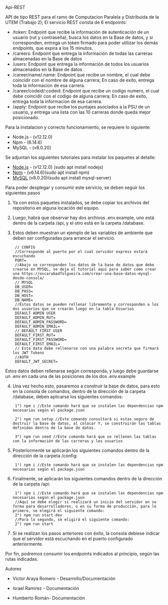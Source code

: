 Api-REST

API de tipo REST para el ramo de Computacion Paralela y Distribuida de la UTEM (Trabajo 2); El servicio REST consta de 6 endpoints:

- /token: Endpoint que recibe la información de autenticación de un usuario (rut y contraseña), busca los datos en la Base de datos, y si corresponden, entrega un token firmado para poder utilizar los demás endpoints, que expira a los 15 minutos.
- /careers: Endpoint que entrega la información de todas las carreras almacenadas en la Base de datos
- /users: Endpoint que entrega la información de todos los usuarios almacenados en la Base de datos
- /career/name/:name: Endpoint que recibe un nombre, el cual debe coincidir con el nombre de alguna carrera; En caso de exito, entrega toda la informacion de esa carrera.
- /career/codeid/:codeid: Endpoint que recibe un codigo numero, el cual debe coincidir con el codigo de alguna carrera; En caso de exito, entrega toda la informacion de esa carrera.
- /apply: Endpoint que recibe los puntajes asociados a la PSU de un usuario, y entrega una lista con las 10 carreras donde queda mejor posicionado.

Para la instalacion y correcto funcionamiento, se requiere lo siguiente:

 - Node.js - (v12.12.0)
 - Npm - (6.14.6) 
- MySQL - (v8.0.20)

Se adjuntan los siguientes tutoriales para instalar los paquetes al detalle:

 - [Node.js](https://www.hostinger.es/tutoriales/instalar-node-js-ubuntu/) - (v12.12.0) (sudo apt install nodejs)
 - [Npm](https://www.hostinger.es/tutoriales/instalar-node-js-ubuntu/) - (v6.14.6)(sudo apt install npm)
 - [MySQL](https://www.digitalocean.com/community/tutorials/como-instalar-mysql-en-ubuntu-18-04-es) (v8.0.20)(sudo apt install mysql-server)

Para poder desplegar y consumir este servicio, se deben seguir los siguientes pasos

1) Ya con estos paquetes instalados, se debe copiar los archivos del repositorio en alguna locación del equipo.

2) Luego, habrá que observar hay dos archivos .env.example, uno está dentro de la carpeta /api, y el otro está en la carpeta /database.

3) Estos deben muestran un ejemplo de las variables de ambiente que deben ser configuradas para arrancar el servicio.

	    // CONFIG
		//Corresponde al puerto por el cual servidor express estará escuchando
		PORT=
		//Abajo se corresponden los datos de la base de datos que debe crearse en MYSQL, se deja el tutorial aquí para saber como crear una https://oscarabadfolgueira.com/crear-una-base-datos-mysql-desde-consola/
		// MYSQL
		DB_USER=
		DB_PASS=
		DB_HOST=
		DB_NAME=
		//Estos datos se pueden rellenar libremente y corresponden a los dos usuarios que se crearán luego en la tabla Usuarios
		DEFAULT ADMIN USER
		DEFAULT_ADMIN_RUT=
		DEFAULT_ADMIN_PASSWORD=
		DEFAULT_ADMIN_EMAIL=
		// DEFAULT FIRST USER
		DEFAULT_FIRST_RUT=
		DEFAULT_FIRST_PASSWORD=
		DEFAULT_FIRST_EMAIL=
		// Este dato debe rellenarse con una palabra secreta que firmará los JWT Tokens
		//AUTH
		DEFAULT_JWT_SECRET=

Estos datos deben rellenarse según corresponda, y luego debe guardarse un .env en cada una de las posiciones de los dos .env.example

  
  

4) Una vez hecho esto, pasaremos a construir la base de datos, para esto en la consola de comandos, dentro de la dirección de la carpeta /database, deben aplicarse los siguientes comandos:

  

		1°) npm i //Este comando hará que se instalen las dependencias npm necesarias según el package.json

		2°) npm run setup //Este comando consultará si estas seguro de destruir la base de datos, al colocar Y, se construirán las tablas definidas dentro de la base de datos.

		3°) npm run seed //Este comando hará que se rellenen las tablas con la información de las carreras y los usuarios

5) Posteriormente se aplicarán los siguientes comandos dentro de la dirección de la carpeta /config:

		1°) npm i //Este comando hará que se instalen las dependencias npm necesarias según el package.json

6) Finalmente, se aplicarán los siguientes comandos dentro de la dirección de la carpeta /api:
		
		1°) npm i //Este comando hará que se instalen las dependencias npm necesarias según el package.json
		//Aquí se debe elegir si realizará un inicio del servidor en su forma para desarrolladores, o en su forma de producción, para lo primero, se elegirá el siguiente comando:
		2°) npm run start-dev
		//Para lo segundo, se eligirá el siguiente comando:
		2°) npm run start

7) Si se realizan los pasos anteriores con éxito, la consola debiese indicar que el servidor está escuchando en el puerto configurado anteriormente.

Por fin, podremos consumir los endpoints indicados al principio, según las rutas indicadas.

  
  

Autores
- Victor Araya Romero - Desarrollo/Documentación

- Israel Ramirez - Documentación

- Humberto Román- Documentación
